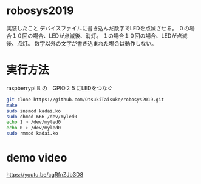 # robosys2019

実装したこと
デバイスファイルに書き込んだ数字でLEDを点滅させる。
０の場合１０回の場合、LEDが点滅後、消灯。
１の場合１０回の場合、LEDが点滅後、点灯。
数字以外の文字が書き込まれた場合は動作しない。

# 実行方法
raspberrypi B の　GPIO２５にLEDをつなぐ
 ```bash
git clone https://github.com/OtsukiTaisuke/robosys2019.git
make
sudo insmod kadai.ko
sudo chmod 666 /dev/myled0
echo 1 > /dev/myled0
echo 0 > /dev/myled0
sudo rmmod kadai.ko
```
# demo video
https://youtu.be/cgRfnZJb3D8
